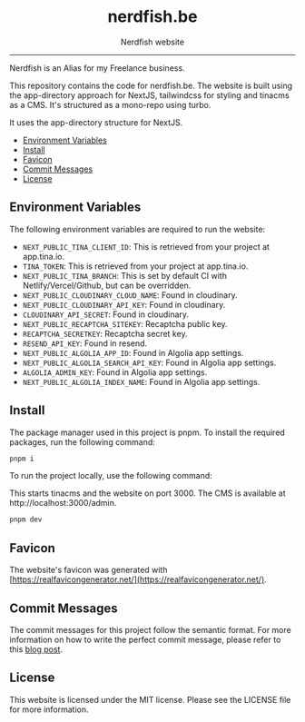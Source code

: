 <div align="center">
<h1>nerdfish.be</h1>

<p>Nerdfish website</p>
</div>

---

Nerdfish is an Alias for my Freelance business. 

This repository contains the code for nerdfish.be. The website is built using the app-directory approach for NextJS, tailwindcss for styling and tinacms as a CMS. It's structured as a mono-repo using turbo.

It uses the app-directory structure for NextJS. 


<!-- START doctoc generated TOC please keep comment here to allow auto update -->
<!-- DON'T EDIT THIS SECTION, INSTEAD RE-RUN doctoc TO UPDATE -->


- [Environment Variables](#environment-variables)
- [Install](#install)
- [Favicon](#favicon)
- [Commit Messages](#commit-messages)
- [License](#license)

<!-- END doctoc generated TOC please keep comment here to allow auto update -->


## Environment Variables
The following environment variables are required to run the website:

* `NEXT_PUBLIC_TINA_CLIENT_ID`: This is retrieved from your project at app.tina.io.
* `TINA_TOKEN`: This is retrieved from your project at app.tina.io.
* `NEXT_PUBLIC_TINA_BRANCH`: This is set by default CI with Netlify/Vercel/Github, but can be overridden.
* `NEXT_PUBLIC_CLOUDINARY_CLOUD_NAME`: Found in cloudinary.
* `NEXT_PUBLIC_CLOUDINARY_API_KEY`: Found in cloudinary.
* `CLOUDINARY_API_SECRET`: Found in cloudinary.
* `NEXT_PUBLIC_RECAPTCHA_SITEKEY`: Recaptcha public key.
* `RECAPTCHA_SECRETKEY`: Recaptcha secret key.
* `RESEND_API_KEY`: Found in resend.
* `NEXT_PUBLIC_ALGOLIA_APP_ID`: Found in Algolia app settings.
* `NEXT_PUBLIC_ALGOLIA_SEARCH_API_KEY`: Found in Algolia app settings.
* `ALGOLIA_ADMIN_KEY`: Found in Algolia app settings.
* `NEXT_PUBLIC_ALGOLIA_INDEX_NAME`: Found in Algolia app settings.

## Install
The package manager used in this project is pnpm. To install the required packages, run the following command:

```bash
pnpm i
```

To run the project locally, use the following command:

This starts tinacms and the website on port 3000.
The CMS is available at http://localhost:3000/admin.

```bash
pnpm dev
```

## Favicon
The website's favicon was generated with [https://realfavicongenerator.net/](https://realfavicongenerator.net/).

## Commit Messages
The commit messages for this project follow the semantic format. For more information on how to write the perfect commit message, please refer to this [blog post](https://www.nerdfish.be/blog/2022/02/writing-the-perfect-git-commit-message).

## License
This website is licensed under the MIT license. Please see the LICENSE file for more information.
